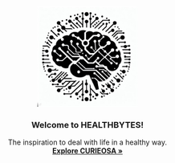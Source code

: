 <p align="center">
  <a href="https://healthbytes.github.io/">
    <img src="assets/images/IMG_2013.jpeg" alt="JuMiverse logo" width="200" height="200">
  </a>
</p>

<h3 align="center">Welcome to HEALTHBYTES!</h3>

<p align="center">
  The inspiration to deal with life in a healthy way.
  <br>
  <a href="https://curieosa.github.io/"><strong>Explore CURIEOSA »</strong></a>
  <br>
</p>
